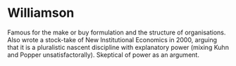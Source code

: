 # Williamson

Famous for the make or buy formulation and the structure of organisations. Also wrote a stock-take of New Institutional Economics in 2000, arguing that it is a pluralistic nascent discipline with explanatory power (mixing Kuhn and Popper unsatisfactorally). Skeptical of power as an argument.